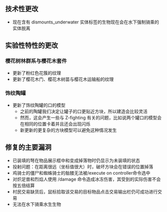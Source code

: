 ## 技术性更改
* 现在含有 dismounts_underwater 实体标签的生物现在会在水下强制骑乘的实体脱离
## 实验性特性的更改
### 樱花树林群系与樱花木套件
* 更新了粉红色花簇的纹理
* 更新了樱花木门、樱花木树苗与樱花木运输船的纹理
### 饰纹陶罐
* 更新了饰纹陶罐的口的模型
	* 之前的陶罐我们决定让罐子的口更贴近方块，所以建造会比较灵活
	* 然而，这会产生一些与 Z-fighting 有关的问题，比如说两个罐口的模型会在相同的位置卡着并且还会出现闪烁
	* 新更新的更复杂的方块模型可以避免这种情况发生
## 修复的主要漏洞
* 已装填的弩在物品展示框中和变成掉落物时仍显示为未装填的状态
* 投射问题：在距离很远（坐标值很大）时，破坏方块会在错误的位置掉落
* 鸡骑士的僵尸和蜘蛛骑士的骷髅无法被/execute on controller命令选中
* 对炽足兽和烈焰人使用 /damage 命令造成冰冻伤害，其受到的实际伤害不会按五倍结算
* 村民交易缺货后，鼠标拾取该交易的目标物品点击交易输出栏仍可成功进行交易
* 无法在水下骑乘水生生物
